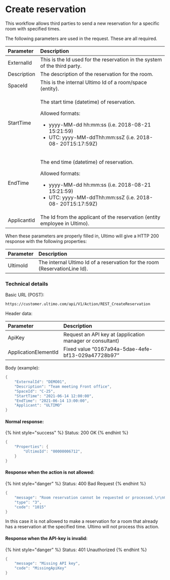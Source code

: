 # Create reservation

This workflow allows third parties to send a new reservation for a specific room with specified times.

The following parameters are used in the request. These are all required.

<table>
  <thead>
    <tr>
      <th style="text-align:left"><b>Parameter</b>
      </th>
      <th style="text-align:left"><b>Description</b>
      </th>
    </tr>
  </thead>
  <tbody>
    <tr>
      <td style="text-align:left">ExternalId</td>
      <td style="text-align:left">This is the Id used for the reservation in the system of the third party.</td>
    </tr>
    <tr>
      <td style="text-align:left">Description</td>
      <td style="text-align:left">The description of the reservation for the room.</td>
    </tr>
    <tr>
      <td style="text-align:left">SpaceId</td>
      <td style="text-align:left">This is the internal Ultimo Id of a room/space (entity).</td>
    </tr>
    <tr>
      <td style="text-align:left">StartTime</td>
      <td style="text-align:left">
        <p>The start time (datetime) of reservation.</p>
        <p>Allowed formats:</p>
        <ul>
          <li>yyyy-MM-dd hh:mm:ss (i.e. 2018-08-21 15:21:59)</li>
          <li>UTC: yyyy-MM-ddThh:mm:ssZ (i.e. 2018-08- 20T15:17:59Z)</li>
        </ul>
      </td>
    </tr>
    <tr>
      <td style="text-align:left">EndTime</td>
      <td style="text-align:left">
        <p>The end time (datetime) of reservation.</p>
        <p>Allowed formats:</p>
        <ul>
          <li>yyyy-MM-dd hh:mm:ss (i.e. 2018-08-21 15:21:59)</li>
          <li>UTC: yyyy-MM-ddThh:mm:ssZ (i.e. 2018-08- 20T15:17:59Z)</li>
        </ul>
      </td>
    </tr>
    <tr>
      <td style="text-align:left">ApplicantId</td>
      <td style="text-align:left">The Id from the applicant of the reservation (entity employee in Ultimo).</td>
    </tr>
  </tbody>
</table>

When these parameters are properly filled in, Ultimo will give a HTTP 200 response with the following properties:

| Parameter | Description |
| :--- | :--- |
| UltimoId | The internal Ultimo Id of a reservation for the room \(ReservationLine Id\). |

### Technical details 

Basic URL \(POST\):

`https://customer.ultimo.com/api/V1/Action/REST_CreateReservation`

Header data:

| Parameter | Description |
| :--- | :--- |
| ApiKey | Request an API key at \(application manager or consultant\) |
| ApplicationElementId | Fixed value “0167a94a-5dae-4efe-bf13-029a47728b97” |

Body \(example\):

```csharp
{
    "ExternalId": "DEMO01",
    "Description": "Team meeting Front office",
    "SpaceId": "C-25",
    "StartTime": "2021-06-14 12:00:00",
    "EndTime": "2021-06-14 13:00:00",
    "Applicant": "ULTIMO"
}    
```

#### Normal response:

{% hint style="success" %}
Status: 200 OK
{% endhint %}

```csharp
{
    "Properties": {
        "UltimoId": "00000006712",
    }
}
```

#### Response when the action is not allowed:

{% hint style="danger" %}
Status: 400 Bad Request
{% endhint %}

```csharp
{
    "message": "Room reservation cannot be requested or processed.\r\nCause: meeting room is not available.",
    "type": "3",
    "code": "1015"
}
```

In this case it is not allowed to make a reservation for a room that already has a reservation at the specified time. Ultimo will not process this action.

#### Response when the API-key is invalid:

{% hint style="danger" %}
Status: 401 Unauthorized
{% endhint %}

```csharp
{
    "message": "Missing API key",
    "code": "MissingApiKey"
}
```

